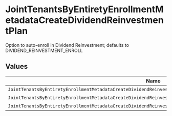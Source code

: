 # JointTenantsByEntiretyEnrollmentMetadataCreateDividendReinvestmentPlan

Option to auto-enroll in Dividend Reinvestment; defaults to DIVIDEND_REINVESTMENT_ENROLL


## Values

| Name                                                                                                              | Value                                                                                                             |
| ----------------------------------------------------------------------------------------------------------------- | ----------------------------------------------------------------------------------------------------------------- |
| `JointTenantsByEntiretyEnrollmentMetadataCreateDividendReinvestmentPlanAutoEnrollDividendReinvestmentUnspecified` | AUTO_ENROLL_DIVIDEND_REINVESTMENT_UNSPECIFIED                                                                     |
| `JointTenantsByEntiretyEnrollmentMetadataCreateDividendReinvestmentPlanDividendReinvestmentEnroll`                | DIVIDEND_REINVESTMENT_ENROLL                                                                                      |
| `JointTenantsByEntiretyEnrollmentMetadataCreateDividendReinvestmentPlanDividendReinvestmentDecline`               | DIVIDEND_REINVESTMENT_DECLINE                                                                                     |